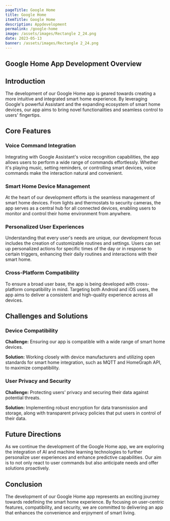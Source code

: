 ```yaml
---
pageTitle: Google Home
title: Google Home
itemTitle: Google Home
description: Appdevelopment
permalink: /google-home
image: /assets/images/Rectangle 2_24.png
date: 2023-05-13
banner: /assets/images/Rectangle 2_24.png
---
```

## Google Home App Development Overview

## Introduction

The development of our Google Home app is geared towards creating a more intuitive and integrated smart home experience. By leveraging Google's powerful Assistant and the expanding ecosystem of smart home devices, our app aims to bring novel functionalities and seamless control to users' fingertips.

## Core Features

### Voice Command Integration

Integrating with Google Assistant's voice recognition capabilities, the app allows users to perform a wide range of commands effortlessly. Whether it's playing music, setting reminders, or controlling smart devices, voice commands make the interaction natural and convenient.

### Smart Home Device Management

At the heart of our development efforts is the seamless management of smart home devices. From lights and thermostats to security cameras, the app serves as a central hub for all connected devices, enabling users to monitor and control their home environment from anywhere.

### Personalized User Experiences

Understanding that every user's needs are unique, our development focus includes the creation of customizable routines and settings. Users can set up personalized actions for specific times of the day or in response to certain triggers, enhancing their daily routines and interactions with their smart home.

### Cross-Platform Compatibility

To ensure a broad user base, the app is being developed with cross-platform compatibility in mind. Targeting both Android and iOS users, the app aims to deliver a consistent and high-quality experience across all devices.

## Challenges and Solutions

### Device Compatibility

**Challenge:** Ensuring our app is compatible with a wide range of smart home devices.

**Solution:** Working closely with device manufacturers and utilizing open standards for smart home integration, such as MQTT and HomeGraph API, to maximize compatibility.

### User Privacy and Security

**Challenge:** Protecting users' privacy and securing their data against potential threats.

**Solution:** Implementing robust encryption for data transmission and storage, along with transparent privacy policies that put users in control of their data.

## Future Directions

As we continue the development of the Google Home app, we are exploring the integration of AI and machine learning technologies to further personalize user experiences and enhance predictive capabilities. Our aim is to not only react to user commands but also anticipate needs and offer solutions proactively.

## Conclusion

The development of our Google Home app represents an exciting journey towards redefining the smart home experience. By focusing on user-centric features, compatibility, and security, we are committed to delivering an app that enhances the convenience and enjoyment of smart living.

